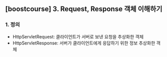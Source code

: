 ## [boostcourse] 3. Request, Response 객체 이해하기

### 1. 정의

- HttpServletRequest: 클라이언트가 서버로 보낸 요청을 추상화한 객체
- HttpServletResponse: 서버가 클라이언트에게 응답하기 위한 정보 추상화한 객체





